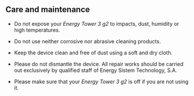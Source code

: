 ## Care and maintenance

* Do not expose your *Energy Tower 3 g2* to impacts, dust, humidity or high temperatures.

* Do not use neither corrosive nor abrasive cleaning products.

* Keep the device clean and free of dust using a soft and dry cloth.

* Please do not dismantle the device. All repair works should be carried out exclusively by qualified staff of Energy Sistem Technology, S.A.

* Please make sure that your *Energy Tower 3 g2* is off if you are not using it.

